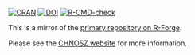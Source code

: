 <!-- badges: start -->
[![CRAN](https://img.shields.io/badge/dynamic/yaml?url=https%3A%2F%2Fcloud.r-project.org%2Fweb%2Fpackages%2FCHNOSZ%2FDESCRIPTION&query=%24.Version&logo=r&label=CRAN&color=4bc51e)](https://cran.r-project.org/package=CHNOSZ)
[![DOI](https://zenodo.org/badge/DOI/10.5281/zenodo.7765500.svg)](https://doi.org/10.5281/zenodo.7765500)
[![R-CMD-check](https://github.com/jedick/CHNOSZ/actions/workflows/R-CMD-check.yaml/badge.svg)](https://github.com/jedick/CHNOSZ/actions/workflows/R-CMD-check.yaml)
<!-- badges: end -->

This is a mirror of the [primary repository on R-Forge](https://r-forge.r-project.org/projects/chnosz/).

Please see the [CHNOSZ website](https://chnosz.net) for more information.

